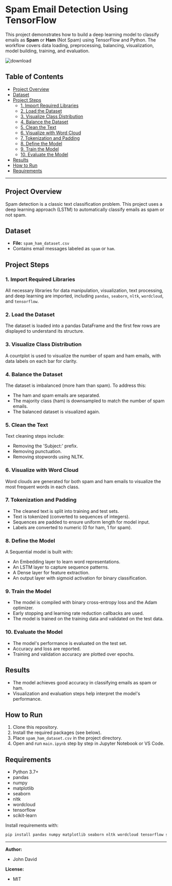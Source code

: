 # Spam Email Detection Using TensorFlow

This project demonstrates how to build a deep learning model to classify emails as **Spam** or **Ham** (Not Spam) using TensorFlow and Python. The workflow covers data loading, preprocessing, balancing, visualization, model building, training, and evaluation.

![download](https://github.com/user-attachments/assets/11edcb5a-2667-4b2f-8277-b722269a0d1e)

## Table of Contents
- [Project Overview](#project-overview)
- [Dataset](#dataset)
- [Project Steps](#project-steps)
  - [1. Import Required Libraries](#1-import-required-libraries)
  - [2. Load the Dataset](#2-load-the-dataset)
  - [3. Visualize Class Distribution](#3-visualize-class-distribution)
  - [4. Balance the Dataset](#4-balance-the-dataset)
  - [5. Clean the Text](#5-clean-the-text)
  - [6. Visualize with Word Cloud](#6-visualize-with-word-cloud)
  - [7. Tokenization and Padding](#7-tokenization-and-padding)
  - [8. Define the Model](#8-define-the-model)
  - [9. Train the Model](#9-train-the-model)
  - [10. Evaluate the Model](#10-evaluate-the-model)
- [Results](#results)
- [How to Run](#how-to-run)
- [Requirements](#requirements)

---

## Project Overview
Spam detection is a classic text classification problem. This project uses a deep learning approach (LSTM) to automatically classify emails as spam or not spam.

## Dataset
- **File:** `spam_ham_dataset.csv`
- Contains email messages labeled as `spam` or `ham`.

## Project Steps

### 1. Import Required Libraries
All necessary libraries for data manipulation, visualization, text processing, and deep learning are imported, including `pandas`, `seaborn`, `nltk`, `wordcloud`, and `tensorflow`.

### 2. Load the Dataset
The dataset is loaded into a pandas DataFrame and the first few rows are displayed to understand its structure.

### 3. Visualize Class Distribution
A countplot is used to visualize the number of spam and ham emails, with data labels on each bar for clarity.

### 4. Balance the Dataset
The dataset is imbalanced (more ham than spam). To address this:
- The ham and spam emails are separated.
- The majority class (ham) is downsampled to match the number of spam emails.
- The balanced dataset is visualized again.

### 5. Clean the Text
Text cleaning steps include:
- Removing the 'Subject:' prefix.
- Removing punctuation.
- Removing stopwords using NLTK.

### 6. Visualize with Word Cloud
Word clouds are generated for both spam and ham emails to visualize the most frequent words in each class.

### 7. Tokenization and Padding
- The cleaned text is split into training and test sets.
- Text is tokenized (converted to sequences of integers).
- Sequences are padded to ensure uniform length for model input.
- Labels are converted to numeric (0 for ham, 1 for spam).

### 8. Define the Model
A Sequential model is built with:
- An Embedding layer to learn word representations.
- An LSTM layer to capture sequence patterns.
- A Dense layer for feature extraction.
- An output layer with sigmoid activation for binary classification.

### 9. Train the Model
- The model is compiled with binary cross-entropy loss and the Adam optimizer.
- Early stopping and learning rate reduction callbacks are used.
- The model is trained on the training data and validated on the test data.

### 10. Evaluate the Model
- The model's performance is evaluated on the test set.
- Accuracy and loss are reported.
- Training and validation accuracy are plotted over epochs.

## Results
- The model achieves good accuracy in classifying emails as spam or ham.
- Visualization and evaluation steps help interpret the model's performance.

## How to Run
1. Clone this repository.
2. Install the required packages (see below).
3. Place `spam_ham_dataset.csv` in the project directory.
4. Open and run `main.ipynb` step by step in Jupyter Notebook or VS Code.

## Requirements
- Python 3.7+
- pandas
- numpy
- matplotlib
- seaborn
- nltk
- wordcloud
- tensorflow
- scikit-learn

Install requirements with:
```bash
pip install pandas numpy matplotlib seaborn nltk wordcloud tensorflow scikit-learn
```

---

**Author:**
- John David

**License:**
- MIT



